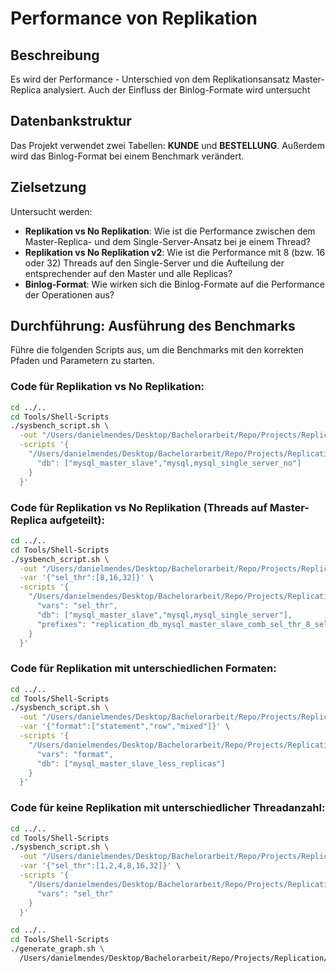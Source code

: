 # Performance von Replikation

## Beschreibung

Es wird der Performance - Unterschied von dem Replikationsansatz Master-Replica analysiert.
Auch der Einfluss der Binlog-Formate wird untersucht

## Datenbankstruktur

Das Projekt verwendet zwei Tabellen: **KUNDE** und **BESTELLUNG**.
Außerdem wird das Binlog-Format bei einem Benchmark verändert.

## Zielsetzung
Untersucht werden:
- **Replikation vs No Replikation**: Wie ist die Performance zwischen dem Master-Replica- und dem Single-Server-Ansatz bei je einem Thread?
- **Replikation vs No Replikation v2**: Wie ist die Performance mit 8 (bzw. 16 oder 32) Threads auf den Single-Server und die Aufteilung der entsprechender auf den Master und alle Replicas?
- **Binlog-Format**: Wie wirken sich die Binlog-Formate auf die Performance der Operationen aus?

## Durchführung: Ausführung des Benchmarks
Führe die folgenden Scripts aus, um die Benchmarks mit den korrekten Pfaden und Parametern zu starten.

### Code für Replikation vs No Replikation:
```bash
cd ../..
cd Tools/Shell-Scripts
./sysbench_script.sh \
  -out "/Users/danielmendes/Desktop/Bachelorarbeit/Repo/Projects/Replication/Output" \
  -scripts '{
    "/Users/danielmendes/Desktop/Bachelorarbeit/Repo/Projects/Replication/Scripts/replication": {
      "db": ["mysql_master_slave","mysql,mysql_single_server_no"]
    }
  }'
```

### Code für Replikation vs No Replikation (Threads auf Master-Replica aufgeteilt):
```bash
cd ../..
cd Tools/Shell-Scripts
./sysbench_script.sh \
  -out "/Users/danielmendes/Desktop/Bachelorarbeit/Repo/Projects/Replication/Output" \
  -var '{"sel_thr":[8,16,32]}' \
  -scripts '{
    "/Users/danielmendes/Desktop/Bachelorarbeit/Repo/Projects/Replication/Scripts/replication": {
      "vars": "sel_thr",
      "db": ["mysql_master_slave","mysql,mysql_single_server"],
      "prefixes": "replication_db_mysql_master_slave_comb_sel_thr_8_select,replication_db_mysql_master_slave_comb_sel_thr_16_select,replication_db_mysql_master_slave_comb_sel_thr_32_select"
    }
  }'
```

### Code für Replikation mit unterschiedlichen Formaten:
```bash
cd ../..
cd Tools/Shell-Scripts
./sysbench_script.sh \
  -out "/Users/danielmendes/Desktop/Bachelorarbeit/Repo/Projects/Replication/Output" \
  -var '{"format":["statement","row","mixed"]}' \
  -scripts '{
    "/Users/danielmendes/Desktop/Bachelorarbeit/Repo/Projects/Replication/Scripts/replication": {
      "vars": "format",
      "db": ["mysql_master_slave_less_replicas"]
    }
  }'
```

### Code für keine Replikation mit unterschiedlicher Threadanzahl:
```bash
cd ../..
cd Tools/Shell-Scripts
./sysbench_script.sh \
  -out "/Users/danielmendes/Desktop/Bachelorarbeit/Repo/Projects/Replication/Output" \
  -var '{"sel_thr":[1,2,4,8,16,32]}' \
  -scripts '{
    "/Users/danielmendes/Desktop/Bachelorarbeit/Repo/Projects/Replication/Scripts/replication": {
      "vars": "sel_thr"
    }
  }'
```

```bash
cd ../..
cd Tools/Shell-Scripts
./generate_graph.sh \
  /Users/danielmendes/Desktop/Bachelorarbeit/Repo/Projects/Replication/Output
```